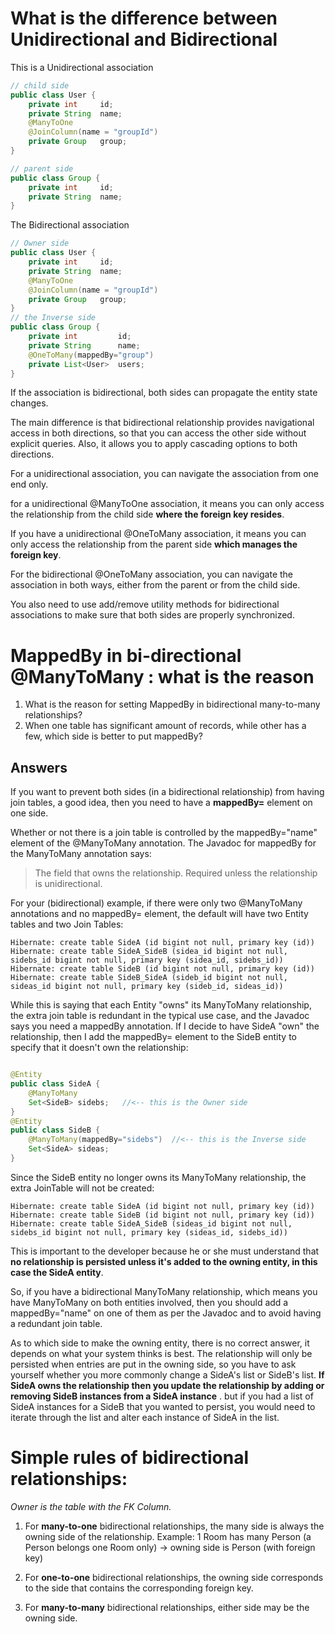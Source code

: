 # What is the difference between Unidirectional and Bidirectional

This is a Unidirectional association
```java
// child side
public class User {
    private int     id;
    private String  name;
    @ManyToOne
    @JoinColumn(name = "groupId")
    private Group   group;
}

// parent side
public class Group {
    private int     id;
    private String  name;
}
```

The Bidirectional association

```java
// Owner side
public class User {
    private int     id;
    private String  name;
    @ManyToOne
    @JoinColumn(name = "groupId")
    private Group   group;
}
// the Inverse side
public class Group {
    private int         id;
    private String      name;
    @OneToMany(mappedBy="group")
    private List<User>  users;
}
```
If the association is bidirectional, both sides can propagate the entity state changes.

The main difference is that bidirectional relationship provides navigational access in both 
directions, so that you can access the other side without explicit queries. Also, it allows you 
to apply cascading options to both directions.

For a unidirectional association, you can navigate the association from one end only.

for a unidirectional @ManyToOne association, it means you can only access the relationship 
from the child side **where the foreign key resides**.

If you have a unidirectional @OneToMany association, it means you can only access the 
relationship from the parent side **which manages the foreign key**.

For the bidirectional @OneToMany association, you can navigate the association in both ways, 
either from the parent or from the child side.

You also need to use add/remove utility methods for bidirectional associations to make sure 
that both sides are properly synchronized.


# MappedBy in bi-directional @ManyToMany : what is the reason

1. What is the reason for setting MappedBy in bidirectional many-to-many relationships?
2. When one table has significant amount of records, while other has a few, which side is better to put mappedBy?

## Answers

If you want to prevent both sides (in a bidirectional relationship) from having join tables, 
a good idea, then you need to have a **mappedBy=** element on one side.

Whether or not there is a join table is controlled by the mappedBy="name" element of the 
@ManyToMany annotation. The Javadoc for mappedBy for the ManyToMany annotation says:

> The field that owns the relationship. Required unless the relationship is unidirectional.

For your (bidirectional) example, if there were only two @ManyToMany annotations and no 
mappedBy= element, the default will have two Entity tables and two Join Tables:

```
Hibernate: create table SideA (id bigint not null, primary key (id))
Hibernate: create table SideA_SideB (sidea_id bigint not null, sidebs_id bigint not null, primary key (sidea_id, sidebs_id))
Hibernate: create table SideB (id bigint not null, primary key (id))
Hibernate: create table SideB_SideA (sideb_id bigint not null, sideas_id bigint not null, primary key (sideb_id, sideas_id))
```

While this is saying that each Entity "owns" its ManyToMany relationship, the extra join 
table is redundant in the typical use case, and the Javadoc says you need a mappedBy annotation. 
If I decide to have SideA "own" the relationship, then I add the mappedBy= element to the SideB 
entity to specify that it doesn't own the relationship:

```java

@Entity
public class SideA {
    @ManyToMany
    Set<SideB> sidebs;   //<-- this is the Owner side
}
@Entity
public class SideB {
    @ManyToMany(mappedBy="sidebs")  //<-- this is the Inverse side
    Set<SideA> sideas;
}
```

Since the SideB entity no longer owns its ManyToMany relationship, the extra JoinTable will not be created:

```shell
Hibernate: create table SideA (id bigint not null, primary key (id))
Hibernate: create table SideB (id bigint not null, primary key (id))
Hibernate: create table SideA_SideB (sideas_id bigint not null, sidebs_id bigint not null, primary key (sideas_id, sidebs_id))
```

This is important to the developer because he or she must understand that **no relationship is persisted 
unless it's added to the owning entity, in this case the SideA entity**.

So, if you have a bidirectional ManyToMany relationship, which means you have ManyToMany on both entities 
involved, then you should add a mappedBy="name" on one of them as per the Javadoc and to avoid having a 
redundant join table.

As to which side to make the owning entity, there is no correct answer, it depends on what your system 
thinks is best. The relationship will only be persisted when entries are put in the owning side, so 
you have to ask yourself whether you more commonly change a SideA's list or SideB's list. **If SideA 
owns the relationship then you update the relationship by adding or removing SideB instances from a 
SideA instance** . but if you had a list of SideA instances for a SideB that you wanted to persist, you 
would need to iterate through the list and alter each instance of SideA in the list.

# Simple rules of bidirectional relationships:

*Owner is the table with the FK Column.*

1. For **many-to-one** bidirectional relationships, the many side is always the owning side of the relationship. 
Example: 1 Room has many Person (a Person belongs one Room only) -> owning side is Person (with foreign key)

2. For **one-to-one** bidirectional relationships, the owning side corresponds to the side that contains the 
corresponding foreign key.

3. For **many-to-many** bidirectional relationships, either side may be the owning side.

